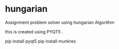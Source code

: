 # hungarian
Assignment problem solver using hungarian Algorithm

this is created using PYQT5 .

pip install pyqt5
pip install munkres
